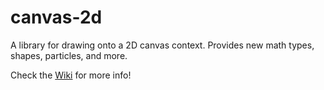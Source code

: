 # canvas-2d
A library for drawing onto a 2D canvas context. Provides new math types, shapes, particles, and more.

Check the [Wiki](https://github.com/JamesCoyle/canvas/wiki) for more info!
